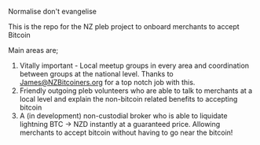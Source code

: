 Normalise don't evangelise

This is the repo for the NZ pleb project to onboard merchants to accept Bitcoin

Main areas are;
1. Vitally important - Local meetup groups in every area and coordination between groups at the national level. Thanks to James@NZBitcoiners.org for a top notch job with this.
2. Friendly outgoing pleb volunteers who are able to talk to merchants at a local level and explain the non-bitcoin related benefits to accepting bitcoin
3. A (in development) non-custodial broker who is able to liquidate lightning BTC -> NZD instantly at a guaranteed price. Allowing merchants to accept bitcoin without having to go near the bitcoin!
